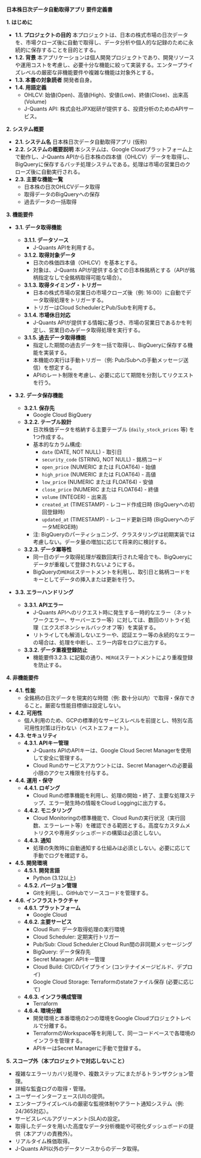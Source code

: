 **日本株日次データ自動取得アプリ 要件定義書**

**1. はじめに**

*   **1.1. プロジェクトの目的**
    本プロジェクトは、日本の株式市場の日次データを、市場クローズ後に自動で取得し、データ分析や個人的な記録のために永続的に保存することを目的とする。
*   **1.2. 背景**
    本アプリケーションは個人開発プロジェクトであり、開発リソースや運用コストを考慮し、必要十分な機能に絞って実装する。エンタープライズレベルの厳密な非機能要件や複雑な機能は対象外とする。
*   **1.3. 本書の対象読者**
    開発者自身。
*   **1.4. 用語定義**
    *   OHLCV: 始値(Open)、高値(High)、安値(Low)、終値(Close)、出来高(Volume)
    *   J-Quants API: 株式会社JPX総研が提供する、投資分析のためのAPIサービス。

**2. システム概要**

*   **2.1. システム名**
    日本株日次データ自動取得アプリ (仮称)
*   **2.2. システムの概要説明**
    本システムは、Google Cloudプラットフォーム上で動作し、J-Quants APIから日本株の四本値（OHLCV）データを取得し、BigQueryに保存するバッチ処理システムである。処理は市場の営業日のクローズ後に自動実行される。
*   **2.3. 主要な機能一覧**
    *   日本株の日次OHLCVデータ取得
    *   取得データのBigQueryへの保存
    *   過去データの一括取得

**3. 機能要件**

*   **3.1. データ取得機能**
    *   **3.1.1. データソース**
        *   J-Quants APIを利用する。
    *   **3.1.2. 取得対象データ**
        *   日次の株価四本値（OHLCV）を基本とする。
        *   対象は、J-Quants APIが提供する全ての日本株銘柄とする（APIが銘柄指定なしで全銘柄取得可能な場合）。
    *   **3.1.3. 取得タイミング・トリガー**
        *   日本の株式市場の営業日の市場クローズ後（例: 16:00）に自動でデータ取得処理をトリガーする。
        *   トリガーはCloud SchedulerとPub/Subを利用する。
    *   **3.1.4. 市場休日対応**
        *   J-Quants APIが提供する情報に基づき、市場の営業日であるかを判定し、営業日のみデータ取得処理を実行する。
    *   **3.1.5. 過去データ取得機能**
        *   指定した期間の過去データを一括で取得し、BigQueryに保存する機能を実装する。
        *   本機能の実行は手動トリガー（例: Pub/Subへの手動メッセージ送信）を想定する。
        *   APIのレート制限を考慮し、必要に応じて期間を分割してリクエストを行う。

*   **3.2. データ保存機能**
    *   **3.2.1. 保存先**
        *   Google Cloud BigQuery
    *   **3.2.2. テーブル設計**
        *   日次株価データを格納する主要テーブル (`daily_stock_prices` 等) を1つ作成する。
        *   基本的なカラム構成:
            *   `date` (DATE, NOT NULL) - 取引日
            *   `security_code` (STRING, NOT NULL) - 銘柄コード
            *   `open_price` (NUMERIC または FLOAT64) - 始値
            *   `high_price` (NUMERIC または FLOAT64) - 高値
            *   `low_price` (NUMERIC または FLOAT64) - 安値
            *   `close_price` (NUMERIC または FLOAT64) - 終値
            *   `volume` (INTEGER) - 出来高
            *   `created_at` (TIMESTAMP) - レコード作成日時 (BigQueryへの初回登録時)
            *   `updated_at` (TIMESTAMP) - レコード更新日時 (BigQueryへのデータMERGE時)
        *   注: BigQueryのパーティショニング、クラスタリングは初期実装では考慮しない。データ量の増加に応じて将来的に検討する。
    *   **3.2.3. データ冪等性**
        *   同一日のデータ取得処理が複数回実行された場合でも、BigQueryにデータが重複して登録されないようにする。
        *   BigQueryの`MERGE`ステートメントを利用し、取引日と銘柄コードをキーとしてデータの挿入または更新を行う。

*   **3.3. エラーハンドリング**
    *   **3.3.1. APIエラー**
        *   J-Quants APIへのリクエスト時に発生する一時的なエラー（ネットワークエラー、サーバーエラー等）に対しては、数回のリトライ処理（エクスポネンシャルバックオフ等）を実装する。
        *   リトライしても解消しないエラーや、認証エラー等の永続的なエラーの場合は、処理を中断し、エラー内容をログに出力する。
    *   **3.3.2. データ重複登録防止**
        *   機能要件3.2.3. に記載の通り、`MERGE`ステートメントにより重複登録を防止する。

**4. 非機能要件**

*   **4.1. 性能**
    *   全銘柄の日次データを現実的な時間（例: 数十分以内）で取得・保存できること。厳密な性能目標値は設定しない。
*   **4.2. 可用性**
    *   個人利用のため、GCPの標準的なサービスレベルを前提とし、特別な高可用性対策は行わない（ベストエフォート）。
*   **4.3. セキュリティ**
    *   **4.3.1. APIキー管理**
        *   J-Quants APIのAPIキーは、Google Cloud Secret Managerを使用して安全に管理する。
        *   Cloud Runのサービスアカウントには、Secret Managerへの必要最小限のアクセス権限を付与する。
*   **4.4. 運用・保守**
    *   **4.4.1. ロギング**
        *   Cloud Runの標準機能を利用し、処理の開始・終了、主要な処理ステップ、エラー発生時の情報をCloud Loggingに出力する。
    *   **4.4.2. モニタリング**
        *   Cloud Monitoringの標準機能で、Cloud Runの実行状況（実行回数、エラーレート等）を確認できる範囲とする。高度なカスタムメトリクスや専用ダッシュボードの構築は必須としない。
    *   **4.4.3. 通知**
        *   処理の失敗時に自動通知する仕組みは必須としない。必要に応じて手動でログを確認する。
*   **4.5. 開発環境**
    *   **4.5.1. 開発言語**
        *   Python (3.12以上)
    *   **4.5.2. バージョン管理**
        *   Gitを利用し、GitHubでソースコードを管理する。
*   **4.6. インフラストラクチャ**
    *   **4.6.1. プラットフォーム**
        *   Google Cloud
    *   **4.6.2. 主要サービス**
        *   Cloud Run: データ取得処理の実行環境
        *   Cloud Scheduler: 定期実行トリガー
        *   Pub/Sub: Cloud SchedulerとCloud Run間の非同期メッセージング
        *   BigQuery: データ保存先
        *   Secret Manager: APIキー管理
        *   Cloud Build: CI/CDパイプライン (コンテナイメージビルド、デプロイ)
        *   Google Cloud Storage: Terraformのstateファイル保存 (必要に応じて)
    *   **4.6.3. インフラ構成管理**
        *   Terraform
    *   **4.6.4. 環境分離**
        *   開発環境と本番環境の2つの環境をGoogle Cloudプロジェクトレベルで分離する。
        *   TerraformのWorkspace等を利用して、同一コードベースで各環境のインフラを管理する。
        *   APIキーはSecret Managerに手動で登録する。

**5. スコープ外（本プロジェクトで対応しないこと）**

*   複雑なエラーリカバリ処理や、複数ステップにまたがるトランザクション管理。
*   詳細な監査ログの取得・管理。
*   ユーザーインターフェース(UI)の提供。
*   エンタープライズレベルの厳密な監視体制やアラート通知システム（例: 24/365対応）。
*   サービスレベルアグリーメント(SLA)の設定。
*   取得したデータを用いた高度なデータ分析機能や可視化ダッシュボードの提供（本アプリの責務外）。
*   リアルタイム株価取得。
*   J-Quants API以外のデータソースからのデータ取得。